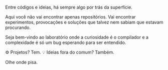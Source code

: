 Entre códigos e ideias, há sempre algo por trás da superfície.

Aqui você não vai encontrar apenas repositórios. Vai encontrar experimentos, provocações e soluções que talvez nem sabiam que estavam procurando.

Seja bem-vindo ao laboratório onde a curiosidade é o compilador e a complexidade é só um bug esperando para ser entendido.

⚙️ Projetos? Tem.
💡 Ideias fora do comum? Também.

Olhe onde pisa.
